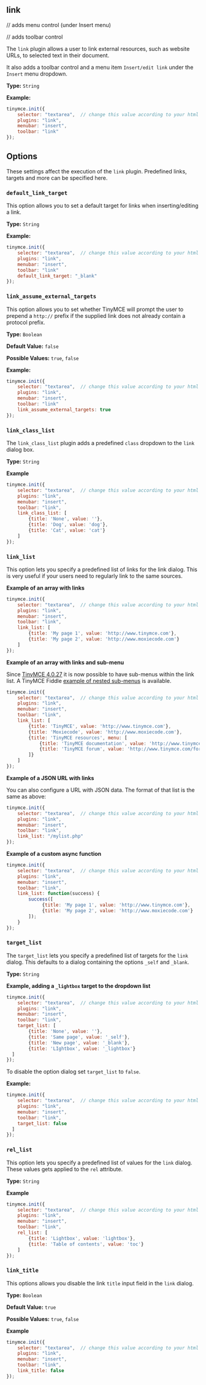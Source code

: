 

## link

// adds menu control (under Insert menu)

// adds toolbar control

The `link` plugin allows a user to link external resources, such as website URLs, to selected text in their document.

It also adds a toolbar control and a menu item `Insert/edit link` under the `Insert` menu dropdown.

**Type:** `String`

**Example:**

```js
tinymce.init({
    selector: "textarea",  // change this value according to your html
    plugins: "link",
    menubar: "insert",
    toolbar: "link"
});
```

## Options

These settings affect the execution of the `link` plugin. Predefined links, targets and more can be specified here.

### `default_link_target`

This option allows you to set a default target for links when inserting/editing a link.

**Type:** `String`

**Example:**

```js
tinymce.init({
    selector: "textarea",  // change this value according to your html
    plugins: "link",
    menubar: "insert",
    toolbar: "link"
    default_link_target: "_blank"
});
```

### `link_assume_external_targets`

This option allows you to set whether TinyMCE will prompt the user to prepend a `http://` prefix if the supplied link does not already contain a protocol prefix.

**Type:** `Boolean`

**Default Value:** `false`

**Possible Values:** `true`, `false`

**Example:**

```js
tinymce.init({
    selector: "textarea",  // change this value according to your html
    plugins: "link",
    menubar: "insert",
    toolbar: "link"
    link_assume_external_targets: true
});
```

### `link_class_list`

The `link_class_list` plugin adds a predefined `class` dropdown to the `link` dialog box.

**Type:** `String`

**Example**

```js
tinymce.init({
    selector: "textarea",  // change this value according to your html
    plugins: "link",
    menubar: "insert",
    toolbar: "link",
    link_class_list: [
        {title: 'None', value: ''},
        {title: 'Dog', value: 'dog'},
        {title: 'Cat', value: 'cat'}
    ]
});
```

### `link_list`

This option lets you specify a predefined list of links for the link dialog. This is very useful if your users need to regularly link to the same sources.

**Example of an array with links**

```js
tinymce.init({
    selector: "textarea",  // change this value according to your html
    plugins: "link",
    menubar: "insert",
    toolbar: "link",
    link_list: [
        {title: 'My page 1', value: 'http://www.tinymce.com'},
        {title: 'My page 2', value: 'http://www.moxiecode.com'}
    ]
});
```

**Example of an array with links and sub-menu**

Since [TinyMCE 4.0.27](http://www.tinymce.com/develop/changelog/?ctrl=version&act=view&pr_id=1&vr_id=867) it is now possible to have sub-menus within the link list. A TinyMCE Fiddle [example of nested sub-menus](http://fiddle.tinymce.com/wleaab) is available.

```js
tinymce.init({
    selector: "textarea",  // change this value according to your html
    plugins: "link",
    menubar: "insert",
    toolbar: "link",
    link_list: [
        {title: 'TinyMCE', value: 'http://www.tinymce.com'},
        {title: 'Moxiecode', value: 'http://www.moxiecode.com'},
        {title: 'TinyMCE resources', menu: [
            {title: 'TinyMCE documentation', value: 'http://www.tinymce.com/wiki.php'},
            {title: 'TinyMCE forum', value: 'http://www.tinymce.com/forum/index.php'}
        ]}
    ]
});
```

**Example of a JSON URL with links**

You can also configure a URL with JSON data. The format of that list is the same as above:

```js
tinymce.init({
    selector: "textarea",  // change this value according to your html
    plugins: "link",
    menubar: "insert",
    toolbar: "link",
    link_list: "/mylist.php"
});
```

**Example of a custom async function**

```js
tinymce.init({
    selector: "textarea",  // change this value according to your html
    plugins: "link",
    menubar: "insert",
    toolbar: "link",
    link_list: function(success) {
        success([
             {title: 'My page 1', value: 'http://www.tinymce.com'},
             {title: 'My page 2', value: 'http://www.moxiecode.com'}
        ]);
    }
});
```

### `target_list`

The `target_list` lets you specify a predefined list of targets for the `link` dialog. This defaults to a dialog containing the options `_self` and `_blank`.

**Type:** `String`

**Example, adding a `_lightbox` target to the dropdown list**

```js
tinymce.init({
    selector: "textarea",  // change this value according to your html
    plugins: "link",
    menubar: "insert",
    toolbar: "link",
    target_list: [
        {title: 'None', value: ''},
        {title: 'Same page', value: '_self'},
        {title: 'New page', value: '_blank'},
        {title: 'LIghtbox', value: '_lightbox'}
  ]
});
```

To disable the option dialog set `target_list` to `false`.

**Example:**

```js
tinymce.init({
    selector: "textarea",  // change this value according to your html
    plugins: "link",
    menubar: "insert",
    toolbar: "link",
    target_list: false
  ]
});
```

### `rel_list`

This option lets you specify a predefined list of values for the `link` dialog. These values gets applied to the `rel` attribute.

**Type:** `String`

**Example**

```js
tinymce.init({
    selector: "textarea",  // change this value according to your html
    plugins: "link",
    menubar: "insert",
    toolbar: "link",
    rel_list: [
        {title: 'Lightbox', value: 'lightbox'},
        {title: 'Table of contents', value: 'toc'}
    ]
});
```

### `link_title`

This options allows you disable the link `title` input field in the `link` dialog.

**Type:** `Boolean`

**Default Value:** `true`

**Possible Values:** `true`, `false`

**Example**

```js
tinymce.init({
    selector: "textarea",  // change this value according to your html
    plugins: "link",
    menubar: "insert",
    toolbar: "link",
    link_title: false
});
```

